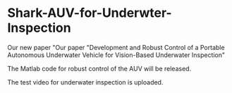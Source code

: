 # Shark-AUV-for-Underwter-Inspection
Our new paper "Our paper "Development and Robust Control of a Portable Autonomous Underwater Vehicle for Vision-Based Underwater Inspection"

The Matlab code for robust control of the AUV will be released.

The test video for underwater inspection is uploaded.
